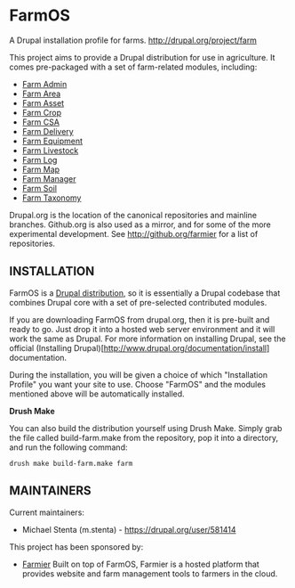 FarmOS
======

A Drupal installation profile for farms. http://drupal.org/project/farm

This project aims to provide a Drupal distribution for use in agriculture. It
comes pre-packaged with a set of farm-related modules, including:

* [Farm Admin](http://drupal.org/project/farm_admin)
* [Farm Area](http://drupal.org/project/farm_area)
* [Farm Asset](http://drupal.org/project/farm_asset)
* [Farm Crop](http://drupal.org/project/farm_crop)
* [Farm CSA](http://drupal.org/project/farm_csa)
* [Farm Delivery](http://drupal.org/project/farm_delivery)
* [Farm Equipment](http://drupal.org/project/farm_equipment)
* [Farm Livestock](http://drupal.org/project/farm_livestock)
* [Farm Log](http://drupal.org/project/farm_log)
* [Farm Map](http://drupal.org/project/farm_map)
* [Farm Manager](http://drupal.org/project/farm_manager)
* [Farm Soil](http://drupal.org/project/farm_soil)
* [Farm Taxonomy](http://drupal.org/project/farm_taxonomy)

Drupal.org is the location of the canonical repositories and mainline branches.
Github.org is also used as a mirror, and for some of the more experimental
development. See http://github.org/farmier for a list of repositories.

INSTALLATION
------------

FarmOS is a [Drupal distribution](http://www.drupal.org/documentation/build/distributions),
so it is essentially a Drupal codebase that combines Drupal core with a set of
pre-selected contributed modules.

If you are downloading FarmOS from drupal.org, then it is pre-built and
ready to go. Just drop it into a hosted web server environment and it will work
the same as Drupal. For more information on installing Drupal, see the official
(Installing Drupal)[http://www.drupal.org/documentation/install] documentation.

During the installation, you will be given a choice of which "Installation
Profile" you want your site to use. Choose "FarmOS" and the modules
mentioned above will be automatically installed.

**Drush Make**

You can also build the distribution yourself using Drush Make. Simply grab the
file called build-farm.make from the repository, pop it into a directory, and
run the following command:

    drush make build-farm.make farm

MAINTAINERS
-----------

Current maintainers:
 * Michael Stenta (m.stenta) - https://drupal.org/user/581414

This project has been sponsored by:
 * [Farmier](http://farmier.com)
   Built on top of FarmOS, Farmier is a hosted platform that provides
   website and farm management tools to farmers in the cloud.
